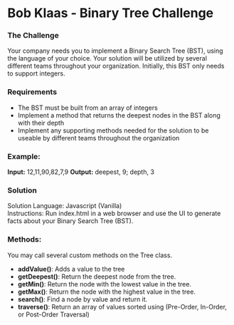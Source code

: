 # Bob Klaas - Binary Tree Challenge

### The Challenge
Your company needs you to implement a Binary Search Tree (BST), using the language of your choice. Your solution will be utilized by several different teams throughout your organization. Initially, this BST only needs to support integers.

### Requirements
- The BST must be built from an array of integers
- Implement a method that returns the deepest nodes in the BST along with their depth
- Implement any supporting methods needed for the solution to be useable by different teams throughout the organization

### Example:
**Input:** 12,11,90,82,7,9
**Output:** deepest, 9; depth, 3

### Solution
Solution Language: Javascript (Vanilla)  
Instructions: Run index.html in a web browser and use the UI to generate facts about your Binary Search Tree (BST).

### Methods:
You may call several custom methods on the Tree class.
- **addValue()**: Adds a value to the tree
- **getDeepest()**: Return the deepest node from the tree.
- **getMin()**: Return the node with the lowest value in the tree.
- **getMax()**: Return the node with the highest value in the tree.
- **search()**: Find a node by value and return it.
- **traverse()**: Return an array of values sorted using (Pre-Order, In-Order, or Post-Order Traversal)

